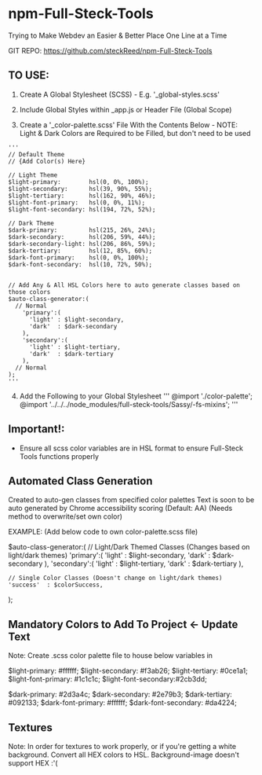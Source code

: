 # npm-Full-Steck-Tools
Trying to Make Webdev an Easier &amp; Better Place One Line at a Time

GIT REPO: https://github.com/steckReed/npm-Full-Steck-Tools

## TO USE:
  1. Create A Global Stylesheet (SCSS)
    - E.g. '_global-styles.scss'

  2. Include Global Styles within _app.js or Header File (Global Scope)

  3. Create a '_color-palette.scss' File With the Contents Below
    - NOTE: Light & Dark Colors are Required to be Filled, but don't need to be used

    '''
    // Default Theme
    // {Add Color(s) Here}

    // Light Theme
    $light-primary:        hsl(0, 0%, 100%);
    $light-secondary:      hsl(39, 90%, 55%);
    $light-tertiary:       hsl(162, 90%, 46%);
    $light-font-primary:   hsl(0, 0%, 11%);
    $light-font-secondary: hsl(194, 72%, 52%);

    // Dark Theme
    $dark-primary:         hsl(215, 26%, 24%);
    $dark-secondary:       hsl(206, 59%, 44%);
    $dark-secondary-light: hsl(206, 86%, 59%);
    $dark-tertiary:        hsl(12, 85%, 60%);
    $dark-font-primary:    hsl(0, 0%, 100%);
    $dark-font-secondary:  hsl(10, 72%, 50%);


    // Add Any & All HSL Colors here to auto generate classes based on those colors
    $auto-class-generator:(
      // Normal
        'primary':(
          'light' : $light-secondary,
          'dark'  : $dark-secondary
        ),
        'secondary':(
          'light' : $light-tertiary,
          'dark'  : $dark-tertiary
        ),
      // Normal
    );
    '''

  4. Add the Following to your Global Stylesheet
    '''
    @import './color-palette';
    @import '../../../node_modules/full-steck-tools/Sassy/-fs-mixins';
    '''

## Important!: 
  - Ensure all scss color variables are in HSL format to ensure Full-Steck Tools functions properly

## Automated Class Generation
  Created to auto-gen classes from specified color palettes
  Text is soon to be auto generated by Chrome accessibility scoring (Default: AA)
    (Needs method to overwrite/set own color)
  
  EXAMPLE: (Add below code to own color-palette.scss file)

  $auto-class-generator:(
    // Light/Dark Themed Classes (Changes based on light/dark themes)
    'primary':(
      'light' : $light-secondary,
      'dark'  : $dark-secondary
    ),
    'secondary':(
      'light' : $light-tertiary,
      'dark'  : $dark-tertiary
    ),

    // Single Color Classes (Doesn't change on light/dark themes)
    'success'  : $colorSuccess,
  );

## Mandatory Colors to Add To Project     <- Update Text
  Note: Create .scss color palette file to house below variables in
  
  $light-primary:       #ffffff;
  $light-secondary:     #f3ab26;
  $light-tertiary:      #0ce1a1;
  $light-font-primary:  #1c1c1c;
  $light-font-secondary:#2cb3dd;

  $dark-primary:        #2d3a4c;
  $dark-secondary:      #2e79b3;
  $dark-tertiary:       #092133;
  $dark-font-primary:   #ffffff;
  $dark-font-secondary: #da4224;

## Textures
  Note: In order for textures to work properly, or if you're getting a white background.
        Convert all HEX colors to HSL. Background-image doesn't support HEX :'(